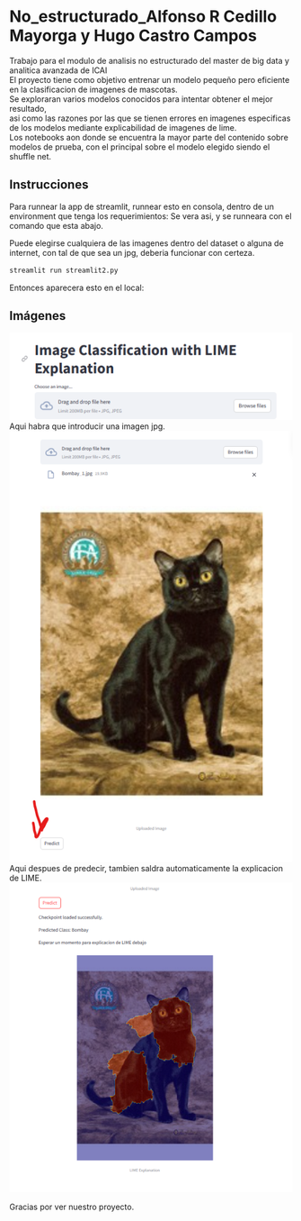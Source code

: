 # No_estructurado_Alfonso R Cedillo Mayorga y Hugo Castro Campos
Trabajo para el modulo de analisis no estructurado del master de big data y analitica avanzada de ICAI\
El proyecto tiene como objetivo entrenar un modelo pequeño pero eficiente en la clasificacion de imagenes de mascotas.\
Se exploraran varios modelos conocidos para intentar obtener el mejor resultado,\
asi como las razones por las que se tienen errores en imagenes especificas de los modelos mediante explicabilidad de imagenes de lime.\
Los notebooks aon donde se encuentra la mayor parte del contenido sobre modelos de prueba, con el principal sobre el modelo elegido siendo el shuffle net.


## Instrucciones
Para runnear la app de streamlit, runnear esto en consola, dentro de un environment que tenga los requerimientos:
Se vera asi, y se runneara con el comando que esta abajo.

Puede elegirse cualquiera de las imagenes dentro del dataset o alguna de internet, con tal de que sea un jpg, deberia funcionar con certeza.



```bash
streamlit run streamlit2.py
```
Entonces aparecera esto en el local:
## Imágenes
![1era](./imagenes_readme/1era.png)
Aqui habra que introducir una imagen jpg.
![2nda](./imagenes_readme/2nda.png)
Aqui despues de predecir, tambien saldra automaticamente la explicacion de LIME.
![3era](./imagenes_readme/3era.png)




Gracias por ver nuestro proyecto.
